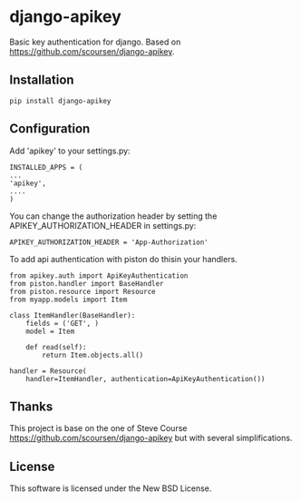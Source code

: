 
# django-apikey

Basic key authentication for django. 
Based on https://github.com/scoursen/django-apikey.


## Installation

    pip install django-apikey

## Configuration

Add 'apikey' to your settings.py:

    INSTALLED_APPS = (
    ...
    'apikey',
    ....
    )

You can change the authorization header by setting the APIKEY_AUTHORIZATION_HEADER in settings.py:

    APIKEY_AUTHORIZATION_HEADER = 'App-Authorization'

To add api authentication with piston do thisin your handlers.

    from apikey.auth import ApiKeyAuthentication
    from piston.handler import BaseHandler
    from piston.resource import Resource
    from myapp.models import Item
    
    class ItemHandler(BaseHandler):
        fields = ('GET', )
        model = Item
    
        def read(self):
            return Item.objects.all()
    
    handler = Resource(
        handler=ItemHandler, authentication=ApiKeyAuthentication())

## Thanks

This project is base on the one of Steve Course https://github.com/scoursen/django-apikey but with several simplifications.

## License

This software is licensed  under the New BSD License.